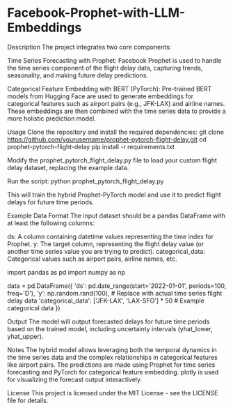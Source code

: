 # Facebook-Prophet-with-LLM-Embeddings
Description
The project integrates two core components:

Time Series Forecasting with Prophet: Facebook Prophet is used to handle the time series component of the flight delay data, capturing trends, seasonality, and making future delay predictions.

Categorical Feature Embedding with BERT (PyTorch): Pre-trained BERT models from Hugging Face are used to generate embeddings for categorical features such as airport pairs (e.g., JFK-LAX) and airline names. These embeddings are then combined with the time series data to provide a more holistic prediction model.

Usage
Clone the repository and install the required dependencies:
git clone https://github.com/yourusername/prophet-pytorch-flight-delay.git
cd prophet-pytorch-flight-delay
pip install -r requirements.txt

Modify the prophet_pytorch_flight_delay.py file to load your custom flight delay dataset, replacing the example data.

Run the script:
python prophet_pytorch_flight_delay.py

This will train the hybrid Prophet-PyTorch model and use it to predict flight delays for future time periods.

Example Data Format
The input dataset should be a pandas DataFrame with at least the following columns:

ds: A column containing datetime values representing the time index for Prophet.
y: The target column, representing the flight delay value (or another time series value you are trying to predict).
categorical_data: Categorical values such as airport pairs, airline names, etc.

import pandas as pd
import numpy as np

data = pd.DataFrame({
    'ds': pd.date_range(start='2022-01-01', periods=100, freq='D'),
    'y': np.random.rand(100),  # Replace with actual time series flight delay data
    'categorical_data': ['JFK-LAX', 'LAX-SFO'] * 50  # Example categorical data
})

Output
The model will output forecasted delays for future time periods based on the trained model, including uncertainty intervals (yhat_lower, yhat_upper).

Notes
The hybrid model allows leveraging both the temporal dynamics in the time series data and the complex relationships in categorical features like airport pairs.
The predictions are made using Prophet for time series forecasting and PyTorch for categorical feature embedding.
plotly is used for visualizing the forecast output interactively.

License
This project is licensed under the MIT License - see the LICENSE file for details.
